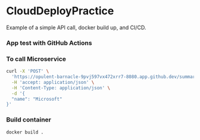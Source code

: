 # CloudDeployPractice
Example of a simple API call, docker build up, and CI/CD.

### App test with GitHub Actions


### To call Microservice
```bash
curl -X 'POST' \
  'https://opulent-barnacle-9pvj597vx472xrr7-8080.app.github.dev/summarize' \
  -H 'accept: application/json' \
  -H 'Content-Type: application/json' \
  -d '{
  "name": "Microsoft"
}'
```

### Build container
`docker build .`


